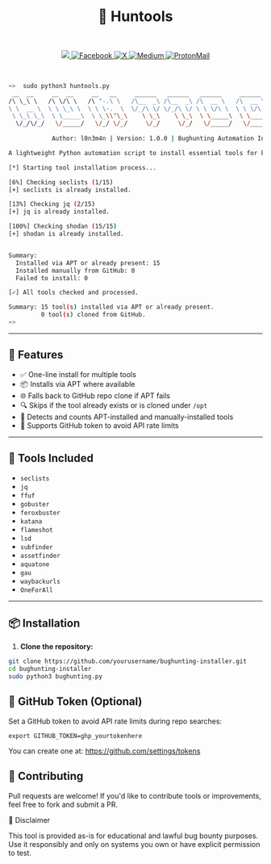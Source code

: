 <h1 align="center">🐞 Huntools</h1>
<br>
<p align="center">
    <a href="https://visitorbadge.io/status?path=https%3A%2F%2Fgithub.com%2Fl0n3m4n%2FSearchToolkit">
        <img src="https://api.visitorbadge.io/api/visitors?path=https%3A%2F%2Fgithub.com%2Fl0n3m4n%2Fbughunting-automation&label=Visitors&countColor=%2337d67a" />
    </a>
    <a href="https://www.facebook.com/UEVOLVJU">
        <img src="https://img.shields.io/badge/Facebook-%231877F2.svg?style=for-the-badge&logo=Facebook&logoColor=white" alt="Facebook">
    </a>
      <a href="https://www.twitter.com/UEVOLVJU">
        <img src="https://img.shields.io/badge/Twitter-%23000000.svg?style=for-the-badge&logo=X&logoColor=white" alt="X">
    </a>
    <a href="https://medium.com/@l0n3m4n">
        <img src="https://img.shields.io/badge/Medium-12100E?style=for-the-badge&logo=medium&logoColor=white" alt="Medium">
    </a> 
    <a href="mailto:l0n3m4n@proton.me">
      <img src="https://img.shields.io/badge/ProtonMail-6001D2?style=for-the-badge&logo=protonmail&logoColor=white" alt="ProtonMail">
    </a>
</p>
<br/>

```bash
~>  sudo python3 huntools.py
 __  __     __  __     __   __     ______   ______   ______     ______     __         ______    
/\ \_\ \   /\ \/\ \   /\ "-.\ \   /\__  _\ /\__  _\ /\  __ \   /\  __ \   /\ \       /\  ___\   
\ \  __ \  \ \ \_\ \  \ \ \-.  \  \/_/\ \/ \/_/\ \/ \ \ \/\ \  \ \ \/\ \  \ \ \____  \ \___  \  
 \ \_\ \_\  \ \_____\  \ \_\\"\_\    \ \_\    \ \_\  \ \_____\  \ \_____\  \ \_____\  \/\_____\ 
  \/_/\/_/   \/_____/   \/_/ \/_/     \/_/     \/_/   \/_____/   \/_____/   \/_____/   \/_____/ 
                                                                                                                      
            Author: l0n3m4n | Version: 1.0.0 | Bughunting Automation Installer 

A lightweight Python automation script to install essential tools for bug bounty and penetration testing via APT or GitHub clone fallback — with smart checks and status reporting.

[*] Starting tool installation process...

[6%] Checking seclists (1/15)
[+] seclists is already installed.

[13%] Checking jq (2/15)
[+] jq is already installed.

[100%] Checking shodan (15/15)
[+] shodan is already installed.


Summary:
  Installed via APT or already present: 15
  Installed manually from GitHub: 0
  Failed to install: 0

[✓] All tools checked and processed.

Summary: 15 tool(s) installed via APT or already present.
         0 tool(s) cloned from GitHub.
~>                                        
```
---

## 🚀 Features

- ✅ One-line install for multiple tools
- 📦 Installs via APT where available
- 🌐 Falls back to GitHub repo clone if APT fails
- 🔍 Skips if the tool already exists or is cloned under `/opt`
- 🧠 Detects and counts APT-installed and manually-installed tools
- 🔐 Supports GitHub token to avoid API rate limits

---

## 🧰 Tools Included

- `seclists`
- `jq`
- `ffuf`
- `gobuster`
- `feroxbuster`
- `katana`
- `flameshot`
- `lsd`
- `subfinder`
- `assetfinder`
- `aquatone`
- `gau`
- `waybackurls`
- `OneForAll`

---

## 📦 Installation

1. **Clone the repository:**

```bash
git clone https://github.com/yourusername/bughunting-installer.git
cd bughunting-installer
sudo python3 bughunting.py
```
## 🔐 GitHub Token (Optional)

Set a GitHub token to avoid API rate limits during repo searches:
```
export GITHUB_TOKEN=ghp_yourtokenhere
```
You can create one at: https://github.com/settings/tokens

## 🙌 Contributing
Pull requests are welcome! If you'd like to contribute tools or improvements, feel free to fork and submit a PR.

📣 Disclaimer

This tool is provided as-is for educational and lawful bug bounty purposes. Use it responsibly and only on systems you own or have explicit permission to test.
